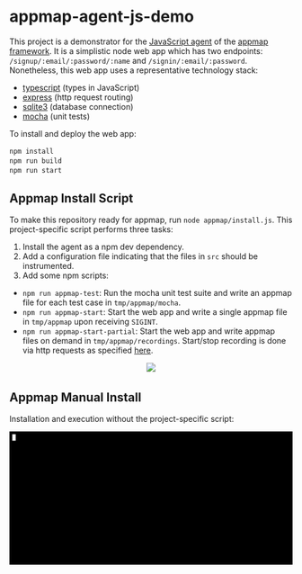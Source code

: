 # appmap-agent-js-demo

This project is a demonstrator for the [JavaScript agent](https://github.com/applandinc/appmap-agent-js) of the [appmap framework](https://appland.com). It is a simplistic node web app which has two endpoints: `/signup/:email/:password/:name` and `/signin/:email/:password`. Nonetheless, this web app uses a representative technology stack:
* [typescript](https://www.typescriptlang.org) (types in JavaScript)
* [express](https://expressjs.com) (http request routing)
* [sqlite3](https://www.google.com/search?client=safari&rls=en&q=sqlite3+npm&ie=UTF-8&oe=UTF-8) (database connection)
* [mocha](https://mochajs.org) (unit tests)

To install and deploy the web app:
```sh
npm install
npm run build
npm run start
```

## Appmap Install Script

To make this repository ready for appmap, run `node appmap/install.js`. This project-specific script performs three tasks:
1. Install the agent as a npm dev dependency.
2. Add a configuration file indicating that the files in `src` should be instrumented.
3. Add some npm scripts:
  * `npm run appmap-test`: Run the mocha unit test suite and write an appmap file for each test case in `tmp/appmap/mocha`.
  * `npm run appmap-start`: Start the web app and write a single appmap file in `tmp/appmap` upon receiving `SIGINT`.
  * `npm run appmap-start-partial`: Start the web app and write appmap files on demand in `tmp/appmap/recordings`. Start/stop recording is done via http requests as specified [here](https://appland.com/docs/reference/remote-recording.html).

<p align="center"><img src="/appmap/demo2-1000ms-modified.gif?raw=true"/></p>

## Appmap Manual Install

Installation and execution without the project-specific script:

<p align="center"><img src="/appmap/demo1.gif?raw=true"/></p>
